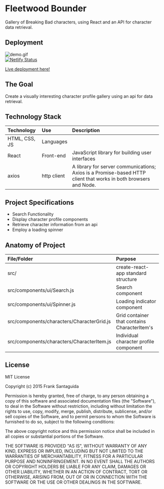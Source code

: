
# Fleetwood Bounder
Gallery of Breaking Bad characters, using React and an API for character data retrieval.
<br>

## Deployment
![demo.gif](demo.gif) <br>
[![Netlify Status](https://api.netlify.com/api/v1/badges/b8aeff05-243f-4c40-b5ca-68d0addae48d/deploy-status)](https://app.netlify.com/sites/fleetwood-bounder/deploys)

[Live deployment here!](https://fleetwood-bounder.netlify.app/)


## The Goal
Create a visually interesting character profile gallery using an api for data retrieval.

## Technology Stack

| Technology    	| Use           	  | Description     	|
| :------------------|:-------------------| :----------------	|
| HTML, CSS, JS 			| Languages     | 				  |
| React	| Front-end			  |	JavaScript library for building user interfaces            |
|axios|http client|A library for server communications; Axios is a Promise-based HTTP client that works in both browsers and Node.|

## Project Specifications
* Search Functionality
* Display character profile components
* Retrieve character information from an api
* Employ a loading spinner

## Anatomy of Project


| File/Folder    	| Purpose           	  |
| :------------------|:-------------------|
| src/		 			| create-react-app standard structure|
| src/components/ui/Search.js		 			| Search component    |
|src/components/ui/Spinner.js|Loading indicator component|
| src/components/characters/CharacterGrid.js	 			| Grid container that contains CharacterItem's     |
| src/components/characters/CharacterItem.js| Individual character profile component     |



## License
MIT License

Copyright (c) 2015 Frank Santaguida

Permission is hereby granted, free of charge, to any person obtaining a copy
of this software and associated documentation files (the "Software"), to deal
in the Software without restriction, including without limitation the rights
to use, copy, modify, merge, publish, distribute, sublicense, and/or sell
copies of the Software, and to permit persons to whom the Software is
furnished to do so, subject to the following conditions:

The above copyright notice and this permission notice shall be included in all
copies or substantial portions of the Software.

THE SOFTWARE IS PROVIDED "AS IS", WITHOUT WARRANTY OF ANY KIND, EXPRESS OR
IMPLIED, INCLUDING BUT NOT LIMITED TO THE WARRANTIES OF MERCHANTABILITY,
FITNESS FOR A PARTICULAR PURPOSE AND NONINFRINGEMENT. IN NO EVENT SHALL THE
AUTHORS OR COPYRIGHT HOLDERS BE LIABLE FOR ANY CLAIM, DAMAGES OR OTHER
LIABILITY, WHETHER IN AN ACTION OF CONTRACT, TORT OR OTHERWISE, ARISING FROM,
OUT OF OR IN CONNECTION WITH THE SOFTWARE OR THE USE OR OTHER DEALINGS IN THE
SOFTWARE.

